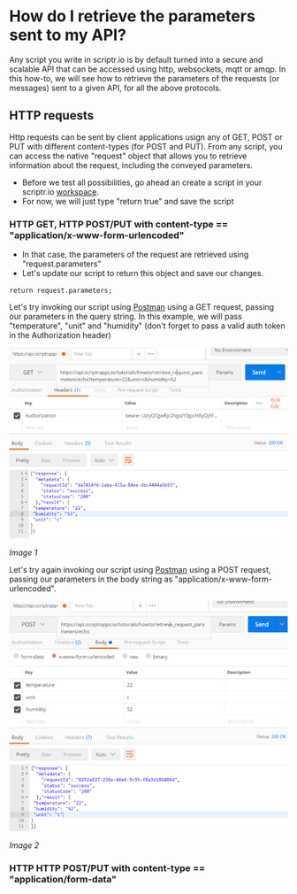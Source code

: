 # How do I retrieve the parameters sent to my API?

Any script you write in scriptr.io is by default turned into a secure and scalable API that can be accessed using http, websockets, mqtt or amqp.
In this how-to, we will see how to retrieve the parameters of the requests (or messages) sent to a given API, for all the above protocols.

## HTTP requests

Http requests can be sent by client applications usign any of GET, POST or PUT with different content-types (for POST and PUT). 
From any script, you can access the native "request" object that allows you to retrieve information about the request, including the conveyed parameters.

- Before we test all possibilities, go ahead an create a script in your scriptr.io [workspace](https://www.scriptr.io/workspace).
- For now, we will just type "return true" and save the script

### HTTP GET, HTTP POST/PUT with content-type == "application/x-www-form-urlencoded"

- In that case, the parameters of the request are retrieved using "request.parameters"
- Let's update our script to return this object and save our changes. 

```
return request.parameters;
```

Let's try invoking our script using [Postman](https://www.getpostman.com/) using a GET request, passing our parameters in the query string. 
In this example, we will pass "temperature", "unit" and "humidity" (don't forget to pass a valid auth token in the Authorization header)

![Retrieve parameters from query string](./images/get_request.png)

*Image 1*

Let's try again invoking our script using [Postman](https://www.getpostman.com/) using a POST request, passing our parameters in the body string as "application/x-www-form-urlencoded". 

![Retrieve parameters from body](./images/post_request_classic.png)

*Image 2*

### HTTP HTTP POST/PUT with content-type == "application/form-data"
